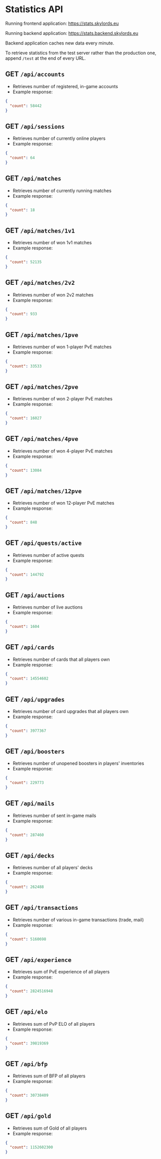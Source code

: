 # Statistics API

Running frontend application: https://stats.skylords.eu

Running backend application: https://stats.backend.skylords.eu

Backend application caches new data every minute.

To retrieve statistics from the test server rather than the production one, append `/test` at the end of every URL.

## GET `/api/accounts`

- Retrieves number of registered, in-game accounts
- Example response:
```json
{
  "count": 58442
}
```

## GET `/api/sessions`

- Retrieves number of currently online players
- Example response:
```json
{
  "count": 64
}
```

## GET `/api/matches`

- Retrieves number of currently running matches
- Example response:
```json
{
  "count": 18
}
```

## GET `/api/matches/1v1`

- Retrieves number of won 1v1 matches
- Example response:
```json
{
  "count": 52135
}
```

## GET `/api/matches/2v2`

- Retrieves number of won 2v2 matches
- Example response:
```json
{
  "count": 933
}
```

## GET `/api/matches/1pve`

- Retrieves number of won 1-player PvE matches
- Example response:
```json
{
  "count": 33533
}
```

## GET `/api/matches/2pve`

- Retrieves number of won 2-player PvE matches
- Example response:
```json
{
  "count": 16027
}
```

## GET `/api/matches/4pve`

- Retrieves number of won 4-player PvE matches
- Example response:
```json
{
  "count": 13084
}
```

## GET `/api/matches/12pve`

- Retrieves number of won 12-player PvE matches
- Example response:
```json
{
  "count": 848
}
```

## GET `/api/quests/active`

- Retrieves number of active quests
- Example response:
```json
{
  "count": 144792
}
```

## GET `/api/auctions`

- Retrieves number of live auctions
- Example response:
```json
{
  "count": 1604
}
```

## GET `/api/cards`

- Retrieves number of cards that all players own
- Example response:
```json
{
  "count": 14554602
}
```

## GET `/api/upgrades`

- Retrieves number of card upgrades that all players own
- Example response:
```json
{
  "count": 3977367
}
```

## GET `/api/boosters`

- Retrieves number of unopened boosters in players' inventories
- Example response:
```json
{
  "count": 229773
}
```

## GET `/api/mails`

- Retrieves number of sent in-game mails
- Example response:
```json
{
  "count": 287460
}
```

## GET `/api/decks`

- Retrieves number of all players' decks
- Example response:
```json
{
  "count": 262488
}
```

## GET `/api/transactions`

- Retrieves number of various in-game transactions (trade, mail)
- Example response:
```json
{
  "count": 5160698
}
```

## GET `/api/experience`

- Retrieves sum of PvE experience of all players
- Example response:
```json
{
  "count": 2824516948
}
```

## GET `/api/elo`

- Retrieves sum of PvP ELO of all players
- Example response:
```json
{
  "count": 39819369
}
```

## GET `/api/bfp`

- Retrieves sum of BFP of all players
- Example response:
```json
{
  "count": 30738409
}
```

## GET `/api/gold`

- Retrieves sum of Gold of all players
- Example response:
```json
{
  "count": 1152602300
}
```
